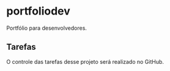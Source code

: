 # portfoliodev
Portfólio para desenvolvedores.

## Tarefas

O controle das tarefas desse projeto será realizado no GitHub.